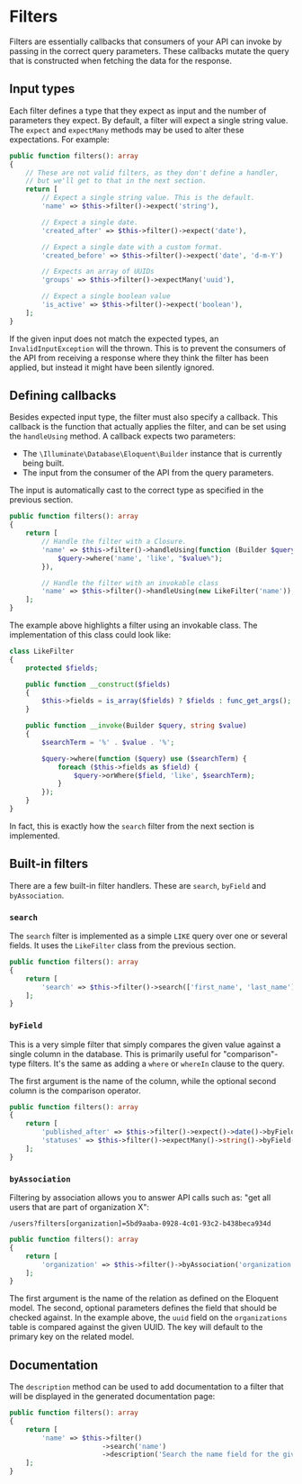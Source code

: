 # Filters

Filters are essentially callbacks that consumers of your API can invoke by
passing in the correct query parameters. These callbacks mutate the query that
is constructed when fetching the data for the response.

## Input types

Each filter defines a type that they expect as input and the number of
parameters they expect. By default, a filter will expect a single string value.
The `expect` and `expectMany` methods may be used to alter these expectations.
For example:

```php
public function filters(): array
{
    // These are not valid filters, as they don't define a handler, 
    // but we'll get to that in the next section.
    return [
        // Expect a single string value. This is the default.
        'name' => $this->filter()->expect('string'),

        // Expect a single date.
        'created_after' => $this->filter()->expect('date'),

        // Expect a single date with a custom format.
        'created_before' => $this->filter()->expect('date', 'd-m-Y')

        // Expects an array of UUIDs
        'groups' => $this->filter()->expectMany('uuid'),

        // Expect a single boolean value
        'is_active' => $this->filter()->expect('boolean'),
    ];
}
```

If the given input does not match the expected types, an `InvalidInputException`
will the thrown. This is to prevent the consumers of the API from receiving a
response where they think the filter has been applied, but instead it might have
been silently ignored.

## Defining callbacks

Besides expected input type, the filter must also specify a callback. This
callback is the function that actually applies the filter, and can be set using
the `handleUsing` method. A callback expects two parameters:

- The `\Illuminate\Database\Eloquent\Builder` instance that is currently being
  built.
- The input from the consumer of the API from the query parameters.

The input is automatically cast to the correct type as specified in the previous
section.

```php
public function filters(): array
{
    return [
        // Handle the filter with a Closure.
        'name' => $this->filter()->handleUsing(function (Builder $query, string $value) {
            $query->where('name', 'like', "$value%");
        }),

        // Handle the filter with an invokable class
        'name' => $this->filter()->handleUsing(new LikeFilter('name')),
    ];
}
```

The example above highlights a filter using an invokable class. The
implementation of this class could look like:

```php
class LikeFilter
{
    protected $fields;

    public function __construct($fields)
    {
        $this->fields = is_array($fields) ? $fields : func_get_args();
    }

    public function __invoke(Builder $query, string $value)
    {
        $searchTerm = '%' . $value . '%';

        $query->where(function ($query) use ($searchTerm) {
            foreach ($this->fields as $field) {
                $query->orWhere($field, 'like', $searchTerm);
            }
        });
    }
}
```

In fact, this is exactly how the `search` filter from the next section is implemented.

## Built-in filters

There are a few built-in filter handlers. These are `search`, `byField` and
`byAssociation`.

### `search`

The `search` filter is implemented as a simple `LIKE` query over one or several
fields. It uses the `LikeFilter` class from the previous section.

```php
public function filters(): array
{
    return [
        'search' => $this->filter()->search(['first_name', 'last_name'])->expect()->string(),
    ];
}
```

### `byField`

This is a very simple filter that simply compares the given value against a
single column in the database. This is primarily useful for "comparison"-type
filters. It's the same as adding a `where` or `whereIn` clause to the query.

The first argument is the name of the column, while the optional second column
is the comparison operator.

```php
public function filters(): array
{
    return [
        'published_after' => $this->filter()->expect()->date()->byField('published', '>'),
        'statuses' => $this->filter()->expectMany()->string()->byField('status'),
    ];
}
```

### `byAssociation`

Filtering by association allows you to answer API calls such as: "get all users
that are part of organization X":

```
/users?filters[organization]=5bd9aaba-0928-4c01-93c2-b438beca934d
```

```php
public function filters(): array
{
    return [
        'organization' => $this->filter()->byAssociation('organization', 'uuid')
    ];
}
```

The first argument is the name of the relation as defined on the Eloquent model.
The second, optional parameters defines the field that should be checked
against. In the example above, the `uuid` field on the `organizations` table is
compared against the given UUID. The key will default to the primary key on the
related model.

## Documentation

The `description` method can be used to add documentation to a filter that will
be displayed in the generated documentation page:

```php
public function filters(): array
{
    return [
        'name' => $this->filter()
                       ->search('name')
                       ->description('Search the name field for the given input')->expect()->string();
    ];
}
```
